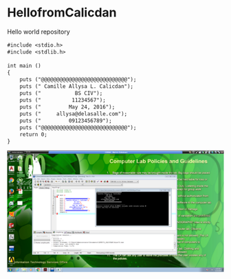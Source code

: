 # HellofromCalicdan

Hello world repository

```
#include <stdio.h>
#include <stdlib.h>

int main ()
{
	puts ("@@@@@@@@@@@@@@@@@@@@@@@@@@@@");
	puts (" Camille Allysa L. Calicdan");
	puts ("           BS CIV");
	puts ("          11234567");
	puts ("         May 24, 2016");
	puts ("     allysa@delasalle.com");
	puts ("         09123456789");
	puts ("@@@@@@@@@@@@@@@@@@@@@@@@@@@@");
	return 0;
}
```

![](Untitled.png)

